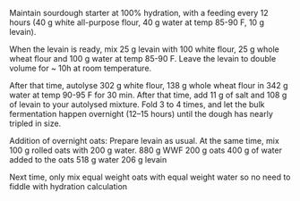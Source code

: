 Maintain sourdough starter at 100% hydration, with a feeding every 12 hours (40 g white all-purpose flour, 40 g water at temp 85-90 F, 10 g levain). 

When the levain is ready, mix 25 g levain with 100 white flour, 25 g whole wheat flour and 100 g water at temp 85-90 F. Leave the levain to double volume for ~ 10h at room temperature.

After that time, autolyse 302 g white flour, 138 g whole wheat flour in 342 g water at temp 90-95 F for 30 min. After that time, add 11 g of salt and 108 g of levain to your autolysed mixture. Fold 3 to 4 times, and let the bulk fermentation happen overnight (12–15 hours) until the dough has nearly tripled in size.



Addition of overnight oats: 
Prepare levain as usual. 
At the same time, mix 100 g rolled oats with 200 g water. 
880 g WWF
200 g oats
400 g of water added to the oats
518 g water
206 g levain


Next time, only mix equal weight oats with equal weight water so no need to fiddle with hydration calculation
